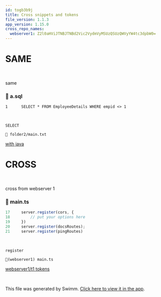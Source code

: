```yaml
---
id: togb3b9j
title: Cross snippets and tokens
file_version: 1.1.3
app_version: 1.15.0
cross_repo_names:
  webserver1: Z2l0aHViJTNBJTNBd2Vic2VydmVyMSUzQSUzQWVyYW4tc3dpbW0=
---
```


# SAME

<br/>

same
<!-- NOTE-swimm-snippet: the lines below link your snippet to Swimm -->
### 📄 a.sql
```plsql
1      SELECT * FROM EmployeeDetails WHERE empid <> 1
```

<br/>

`SELECT`<swm-token data-swm-token=":a.sql:1:0:0:`SELECT * FROM EmployeeDetails WHERE empid &lt;&gt; 1`"/>

`📄 folder2/main.txt`

[with java](with-java.0xdlb.sw.md)

# CROSS

<br/>

cross from webserver 1
<!-- NOTE-swimm-snippet: the lines below link your snippet to Swimm -->
<!-- NOTE-swimm-repo ::Z2l0aHViJTNBJTNBd2Vic2VydmVyMSUzQSUzQWVyYW4tc3dpbW0=:: -->
### 📄 main.ts
```typescript
17     server.register(cors, {
18         // put your options here
19     })
20     server.register(docsRoutes);
21     server.register(pingRoutes)
```

<br/>

`register`<swm-token data-swm-token="Z2l0aHViJTNBJTNBd2Vic2VydmVyMSUzQSUzQWVyYW4tc3dpbW0=:main.ts:17:2:2:`server.register(cors, {`"/>

`📄(webserver1) main.ts`

[webserver1/t1 tokens ](https://swimm-web-app.web.app/repos/Z2l0aHViJTNBJTNBd2Vic2VydmVyMSUzQSUzQWVyYW4tc3dpbW0=/docs/bs0of)

<br/>

This file was generated by Swimm. [Click here to view it in the app](https://swimm-web-app.web.app/repos/Z2l0aHViJTNBJTNBdDElM0ElM0FlcmFuLXN3aW1t/docs/togb3b9j).

